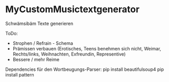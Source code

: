 # MyCustomMusictextgenerator
Schwämsibäm Texte generieren


ToDo:
- Strophen / Refrain - Schema
- Prämissen verbauen (Erotisches, Teens benehmen sich nicht, Weimar, Rechts/links, Weihnachten, Exfreundin, Representive)
- Bessere / mehr Reime

Dependencies für den Wortbeugungs-Parser:
pip install beautifulsoup4
pip install pattern